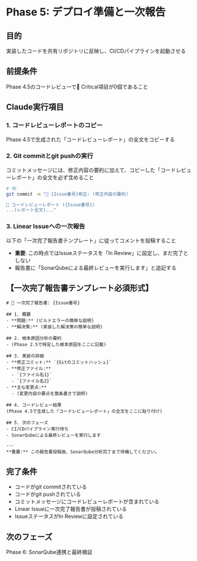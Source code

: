 # Phase 5: デプロイ準備と一次報告

## 目的
実装したコードを共有リポジトリに反映し、CI/CDパイプラインを起動させる

## 前提条件
Phase 4.5のコードレビューで🔴 Critical項目が0個であること

## Claude実行項目

### 1. コードレビューレポートのコピー
Phase 4.5で生成された「コードレビューレポート」の全文をコピーする

### 2. Git commitとgit pushの実行
コミットメッセージには、修正内容の要約に加えて、コピーした「コードレビューレポート」の全文を必ず含めること

```bash
# 例
git commit -m "🔧 {Issue番号}修正: (修正内容の要約)

📝 コードレビューレポート ({Issue番号})
...(レポート全文)..."
```

### 3. Linear Issueへの一次報告
以下の「一次完了報告書テンプレート」に従ってコメントを投稿すること

- **重要**: この時点ではIssueステータスを「In Review」に設定し、まだ完了としない
- 報告書に「SonarQubeによる最終レビューを実行します」と追記する

## 【一次完了報告書テンプレート必須形式】

```
# 🔧 一次完了報告書: {Issue番号}

## 1. 概要
- **問題:** (ビルドエラーの簡単な説明)
- **解決策:** (実装した解決策の簡単な説明)

## 2. 根本原因分析の要約
- (Phase 2.5で特定した根本原因をここに記載)

## 3. 実装の詳細
- **修正コミット:** `{Gitのコミットハッシュ}`
- **修正ファイル:**
  - `{ファイル名1}`
  - `{ファイル名2}`
- **主な変更点:**
  - (変更内容の要点を箇条書きで説明)

## 4. コードレビュー結果
(Phase 4.5で生成した「コードレビューレポート」の全文をここに貼り付け)

## 5. 次のフェーズ
- CI/CDパイプライン実行待ち
- SonarQubeによる最終レビューを実行します

---
**重要:** この報告書投稿後、SonarQube分析完了まで待機してください。
```

## 完了条件
- コードがgit commitされている
- コードがgit pushされている
- コミットメッセージにコードレビューレポートが含まれている
- Linear Issueに一次完了報告書が投稿されている
- IssueステータスがIn Reviewに設定されている

## 次のフェーズ
Phase 6: SonarQube連携と最終検証